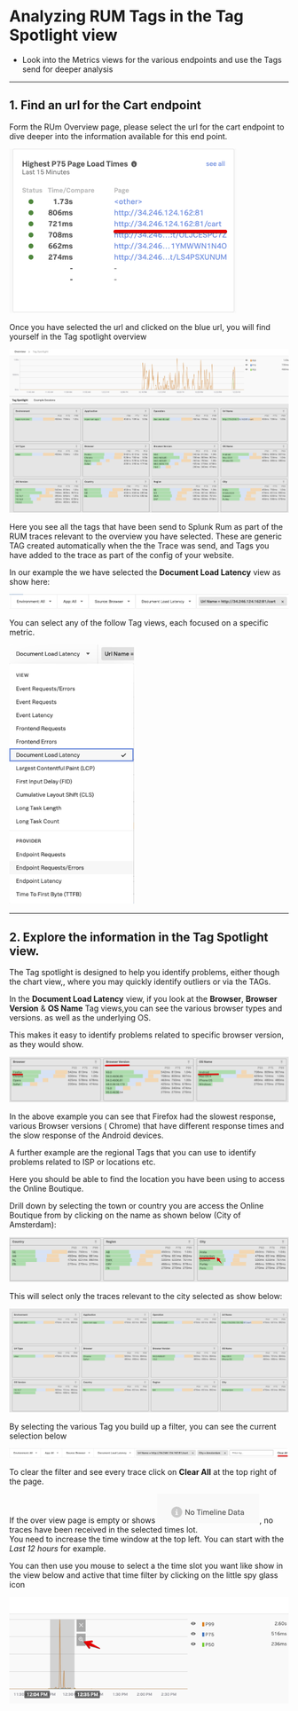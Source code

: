 # Analyzing RUM Tags in the Tag Spotlight view

* Look into the Metrics views for the various endpoints and use the Tags send for deeper analysis

---
## 1. Find an url for the Cart endpoint

Form the RUm Overview page, please select the url for the cart endpoint to dive deeper into the information available for this end point.</br>

![RUM-Cart2](../images/rum/RUM-select-cart.png)

Once you have selected the url and clicked on the blue url, you will find yourself in the Tag spotlight overview</br>

![RUM-Tag](../images/rum/RUM-TAG-Overview.png)

Here you see all the tags that have been send to Splunk Rum as part of the RUM traces relevant to the overview you have selected. These are generic TAG created automatically when the the Trace was send, and Tags you have added to the  trace as part of the config of your website.

In our example the we have selected the **Document Load Latency** view as show here:

![RUM-Header](../images/rum/RUM-Selection.png)

You can select any of the follow Tag views, each focused on a specific metric.

![RUM-views](../images/rum/RUM-Tag-views.png)

---
## 2. Explore the information in the Tag Spotlight view.
The Tag spotlight is designed to help you identify  problems, either though the chart view,, where you may quickly identify outliers or via the TAGs.


In the **Document Load Latency** view, if you look at the **Browser**, **Browser Version** & **OS Name** Tag views,you can see the various browser types and  versions. as well as the underlying OS.

This makes it easy to identify problems related to specific browser version, as they would show.

![RUM-Tag2](../images/rum/RUMBrowserTags.png)

In the above example you can see that Firefox had the slowest response,  various Browser versions ( Chrome) that have different response times  and the slow response of the Android devices.

A further example are the regional Tags that you can use to identify problems related to ISP or locations  etc.

Here you should be able to find the location you have been using to access the Online Boutique.

Drill down by selecting  the town or country you are access the Online Boutique from by clicking on the name as shown below (City of Amsterdam):

![RUM-click](../images/rum/RUM-Region.png)

This will select only the traces relevant to the city selected as show below:

![RUM-Adam](../images/rum/RUM-Adam.png)

By selecting the various Tag you build up a filter, you can see the current selection  below

![RUM-Adam](../images/rum/RUM-Filter.png)

To clear the filter and see every trace click on **Clear All** at the top right of the page.

If the over view page  is empty or shows ![RUM-Adam](../images/rum/RUM-NoTime.png), no traces have been received in the selected times lot.</br> 
You need to increase the time window at the top left.  You can start with the *Last 12 hours* for example.

You can then use you mouse to select a the time slot you want like show in the view below and  active that time filter by clicking on the little spy glass icon

![RUM-time](../images/rum/RUM-TimeSelect.png)







